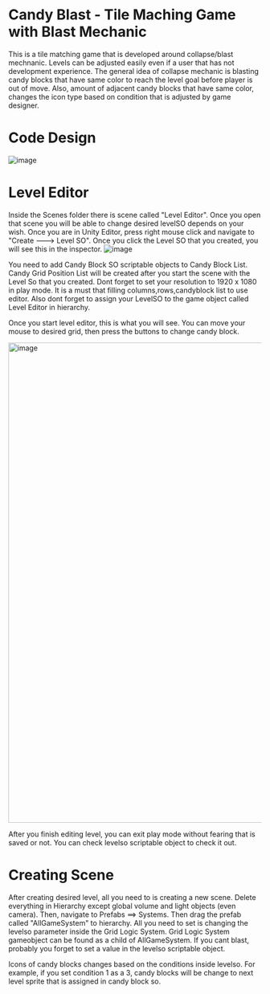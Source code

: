 
# Candy Blast - Tile Maching Game with Blast Mechanic

This is a tile matching game that is developed around collapse/blast mechnanic. Levels can be adjusted easily even if a user that has not development experience. The general idea of collapse mechanic is blasting candy blocks that have same color to reach the level goal before player is out of move. Also, amount of adjacent candy blocks that have same color, changes the icon type based on condition that is adjusted by game designer.

# Code Design
![image](https://user-images.githubusercontent.com/35880258/196791663-880eddb5-f008-49a1-bb0b-843cd1865fc4.png)

# Level Editor
Inside the Scenes folder there is scene called "Level Editor". Once you open that scene you will be able to change desired levelSO depends on your wish. Once you are in Unity Editor, press right mouse click and navigate to "Create ---> Level SO". Once you click the Level SO that you created, you will see this in the inspector.
![image](https://user-images.githubusercontent.com/35880258/196792688-93c874de-ac68-428f-a105-acb460772587.png)

You need to add Candy Block SO scriptable objects to Candy Block List. Candy Grid Position List will be created after you start the scene with the Level So that you created. Dont forget to set your resolution to 1920 x 1080 in play mode. It is a must that filling columns,rows,candyblock list to use editor. Also dont forget to assign your LevelSO to the game object called Level Editor in hierarchy.

Once you start level editor, this is what you will see. You can move your mouse to desired grid, then press the buttons to change candy block.

<img width="956" alt="image" src="https://user-images.githubusercontent.com/35880258/196794631-c8a230c7-1784-4ded-8a4c-96e822c6184e.png">

After you finish editing level, you can exit play mode without fearing that is saved or not. You can check levelso scriptable object to check it out.

# Creating Scene
After creating desired level, all you need to is creating a new scene. Delete everything in Hierarchy except global volume and light objects (even camera). Then, navigate to Prefabs ==> Systems. Then drag the prefab called "AllGameSystem" to hierarchy. All you need to set is changing the levelso parameter inside the Grid Logic System. Grid Logic System gameobject can be found as a child of AllGameSystem. If you cant blast, probably you forget to set a value in the levelso scriptable object.

Icons of candy blocks changes based on the conditions inside levelso. For example, if you set condition 1 as a 3, candy blocks will be change to next level sprite that is assigned in candy block so.
